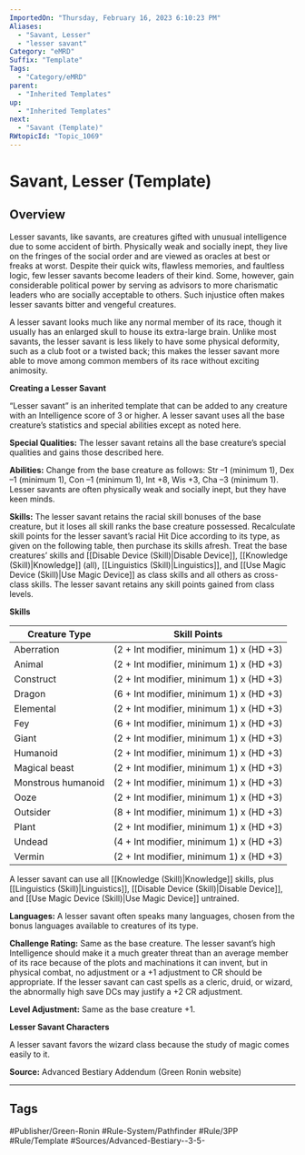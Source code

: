 ```yaml
---
ImportedOn: "Thursday, February 16, 2023 6:10:23 PM"
Aliases:
  - "Savant, Lesser"
  - "lesser savant"
Category: "eMRD"
Suffix: "Template"
Tags:
  - "Category/eMRD"
parent:
  - "Inherited Templates"
up:
  - "Inherited Templates"
next:
  - "Savant (Template)"
RWtopicId: "Topic_1069"
---
```

# Savant, Lesser (Template)
## Overview
Lesser savants, like savants, are creatures gifted with unusual intelligence due to some accident of birth. Physically weak and socially inept, they live on the fringes of the social order and are viewed as oracles at best or freaks at worst. Despite their quick wits, flawless memories, and faultless logic, few lesser savants become leaders of their kind. Some, however, gain considerable political power by serving as advisors to more charismatic leaders who are socially acceptable to others. Such injustice often makes lesser savants bitter and vengeful creatures.

A lesser savant looks much like any normal member of its race, though it usually has an enlarged skull to house its extra-large brain. Unlike most savants, the lesser savant is less likely to have some physical deformity, such as a club foot or a twisted back; this makes the lesser savant more able to move among common members of its race without exciting animosity.

**Creating a Lesser Savant**

“Lesser savant” is an inherited template that can be added to any creature with an Intelligence score of 3 or higher. A lesser savant uses all the base creature’s statistics and special abilities except as noted here.

**Special Qualities:** The lesser savant retains all the base creature’s special qualities and gains those described here.

**Abilities:** Change from the base creature as follows: Str –1 (minimum 1), Dex –1 (minimum 1), Con –1 (minimum 1), Int +8, Wis +3, Cha –3 (minimum 1). Lesser savants are often physically weak and socially inept, but they have keen minds.

**Skills:** The lesser savant retains the racial skill bonuses of the base creature, but it loses all skill ranks the base creature possessed. Recalculate skill points for the lesser savant’s racial Hit Dice according to its type, as given on the following table, then purchase its skills afresh. Treat the base creatures’ skills and [[Disable Device (Skill)|Disable Device]], [[Knowledge (Skill)|Knowledge]] (all), [[Linguistics (Skill)|Linguistics]], and [[Use Magic Device (Skill)|Use Magic Device]] as class skills and all others as cross-class skills. The lesser savant retains any skill points gained from class levels.

**Skills**


| **Creature Type** | **Skill Points** |
|---|---|
| Aberration | (2 + Int modifier, minimum 1) x (HD +3) |
| Animal | (2 + Int modifier, minimum 1) x (HD +3) |
| Construct | (2 + Int modifier, minimum 1) x (HD +3) |
| Dragon | (6 + Int modifier, minimum 1) x (HD +3) |
| Elemental | (2 + Int modifier, minimum 1) x (HD +3) |
| Fey | (6 + Int modifier, minimum 1) x (HD +3) |
| Giant | (2 + Int modifier, minimum 1) x (HD +3) |
| Humanoid | (2 + Int modifier, minimum 1) x (HD +3) |
| Magical beast | (2 + Int modifier, minimum 1) x (HD +3) |
| Monstrous humanoid | (2 + Int modifier, minimum 1) x (HD +3) |
| Ooze | (2 + Int modifier, minimum 1) x (HD +3) |
| Outsider | (8 + Int modifier, minimum 1) x (HD +3) |
| Plant | (2 + Int modifier, minimum 1) x (HD +3) |
| Undead | (4 + Int modifier, minimum 1) x (HD +3) |
| Vermin | (2 + Int modifier, minimum 1) x (HD +3) |

A lesser savant can use all [[Knowledge (Skill)|Knowledge]] skills, plus [[Linguistics (Skill)|Linguistics]], [[Disable Device (Skill)|Disable Device]], and [[Use Magic Device (Skill)|Use Magic Device]] untrained.

**Languages:** A lesser savant often speaks many languages, chosen from the bonus languages available to creatures of its type.

**Challenge Rating:** Same as the base creature. The lesser savant’s high Intelligence should make it a much greater threat than an average member of its race because of the plots and machinations it can invent, but in physical combat, no adjustment or a +1 adjustment to CR should be appropriate. If the lesser savant can cast spells as a cleric, druid, or wizard, the abnormally high save DCs may justify a +2 CR adjustment.

**Level Adjustment:** Same as the base creature +1.

**Lesser Savant Characters**

A lesser savant favors the wizard class because the study of magic comes easily to it.

**Source:** Advanced Bestiary Addendum (Green Ronin website)


---
## Tags
#Publisher/Green-Ronin #Rule-System/Pathfinder #Rule/3PP #Rule/Template #Sources/Advanced-Bestiary--3-5-

